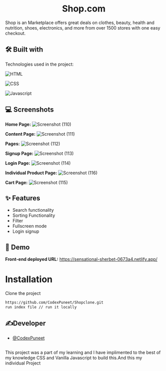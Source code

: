 

<h1 align="center" id="title">Shop.com</h1>
Shop is an Marketplace offers great deals on clothes, beauty, health and nutrition, shoes, electronics, and more from over 1500 stores with one easy checkout.


## 🛠 Built with 

Technologies used in the project:

![HTML](https://img.shields.io/badge/HTML-E34F26?style=for-the-badge&amp;logo=html5&logoColor=white)

![CSS](https://img.shields.io/badge/CSS-007ACC?&style=for-the-badge&logo=css3&logoColor=white)

![Javascript](https://img.shields.io/badge/JavaScript-323330?style=for-the-badge&amp;logo=javascript&amp;logoColor=F7DF1E)

## 💻 Screenshots

**Home Page:**
![Screenshot (110)](https://user-images.githubusercontent.com/103636380/215874283-2e6fd0b3-ae5b-43ed-abcc-9f472402bcff.png)


**Content Page:**
![Screenshot (111)](https://user-images.githubusercontent.com/103636380/215874388-a5191e13-1d7a-44f7-bc34-26b445a11537.png)


**Pages:**
![Screenshot (112)](https://user-images.githubusercontent.com/103636380/215874900-0ff8b0b6-786d-4058-9896-868546aa70b8.png)



**Signup Page:**
![Screenshot (113)](https://user-images.githubusercontent.com/103636380/215875250-81c82279-99d5-42e8-aa32-00d53e251cd7.png)


**Login Page:**
![Screenshot (114)](https://user-images.githubusercontent.com/103636380/215875300-f3cade78-4900-43af-b798-1c940106f943.png)

**Individual Product Page:**
![Screenshot (116)](https://user-images.githubusercontent.com/103636380/215875389-8328d234-92d8-4132-a4cc-48221bc77d7a.png)


**Cart Page:**
![Screenshot (115)](https://user-images.githubusercontent.com/103636380/215875451-43eeb1ae-9c8a-44ed-bba1-911099714ce6.png)


## ✨ Features 

- Search functionality
- Sorting Functionality
- Filter 
- Fullscreen mode
- Login signup


## 🚀 Demo

**Front-end deployed URL:**
https://sensational-sherbet-0673a4.netlify.app/

# Installation

Clone the project
```bash
https://github.com/CodexPuneet/Shopclone.git
run index file // run it locally
```
## ✍Developer
- [@CodexPuneet](https://www.github.com/CodexPuneet)
##

This project was a part of my learning and I have implimented to the best of my knowledge CSS and Vanilla Javascript to build this.And this my individual Project
       
